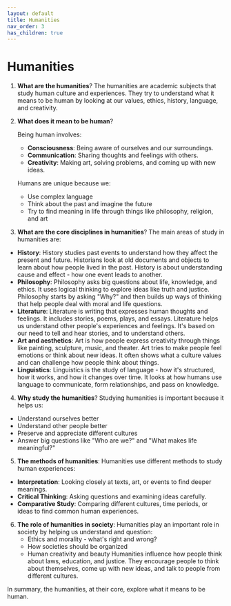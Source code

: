 ```yaml
---
layout: default
title: Humanities
nav_order: 3
has_children: true
---
```

# **Humanities**

1. **What are the humanities**? The humanities are academic subjects that study human culture and experiences. They try to understand what it means to be human by looking at our values, ethics, history, language, and creativity.

2. **What does it mean to be human**?

    Being human involves:
    - **Consciousness**: Being aware of ourselves and our surroundings.
    - **Communication**: Sharing thoughts and feelings with others.
    - **Creativity**: Making art, solving problems, and coming up with new ideas.

    Humans are unique because we:
    - Use complex language
    - Think about the past and imagine the future
    - Try to find meaning in life through things like philosophy, religion, and art

3. **What are the core disciplines in humanities**? The main areas of study in humanities are:

- **History**: History studies past events to understand how they affect the present and future. Historians look at old documents and objects to learn about how people lived in the past. History is about understanding cause and effect - how one event leads to another.
- **Philosophy**: Philosophy asks big questions about life, knowledge, and ethics. It uses logical thinking to explore ideas like truth and justice. Philosophy starts by asking "Why?" and then builds up ways of thinking that help people deal with moral and life questions.
- **Literature**: Literature is writing that expresses human thoughts and feelings. It includes stories, poems, plays, and essays. Literature helps us understand other people's experiences and feelings. It's based on our need to tell and hear stories, and to understand others.
- **Art and aesthetics**: Art is how people express creativity through things like painting, sculpture, music, and theater. Art tries to make people feel emotions or think about new ideas. It often shows what a culture values and can challenge how people think about things.
- **Linguistics**: Linguistics is the study of language - how it's structured, how it works, and how it changes over time. It looks at how humans use language to communicate, form relationships, and pass on knowledge.

4. **Why study the humanities**? Studying humanities is important because it helps us:
- Understand ourselves better
- Understand other people better
- Preserve and appreciate different cultures
- Answer big questions like "Who are we?" and "What makes life meaningful?"

5. **The methods of humanities**: Humanities use different methods to study human experiences:
- **Interpretation**: Looking closely at texts, art, or events to find deeper meanings.
- **Critical Thinking**: Asking questions and examining ideas carefully.
- **Comparative Study**: Comparing different cultures, time periods, or ideas to find common human experiences.

6. **The role of humanities in society**: Humanities play an important role in society by helping us understand and question:
    - Ethics and morality - what's right and wrong?
    - How societies should be organized
    - Human creativity and beauty
    Humanities influence how people think about laws, education, and justice. They encourage people to think about themselves, come up with new ideas, and talk to people from different cultures.

In summary, the humanities, at their core, explore what it means to be human.
